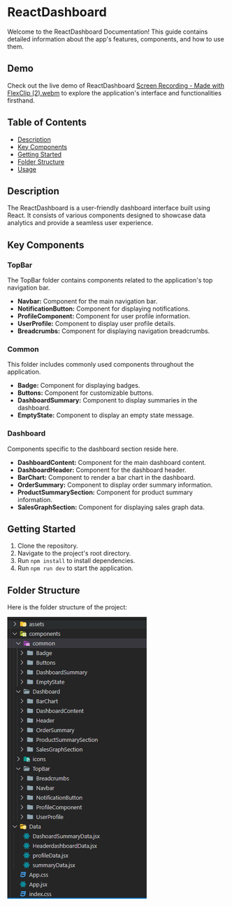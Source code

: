 # ReactDashboard

Welcome to the ReactDashboard Documentation! This guide contains detailed information about the app's features, components, and how to use them.

## Demo

Check out the live demo of ReactDashboard [Screen Recording - Made with FlexClip (2).webm](https://github.com/mohammedmangari/React-Dashboard/assets/106490110/1c9207b1-0b39-4a6b-832a-7908f8379858) to explore the application's interface and functionalities firsthand.



## Table of Contents
- [Description](#description)
- [Key Components](#key-components)
- [Getting Started](#getting-started)
- [Folder Structure](#folder-structure)
- [Usage](#usage)

## Description

The ReactDashboard is a user-friendly dashboard interface built using React. It consists of various components designed to showcase data analytics and provide a seamless user experience.

## Key Components

### TopBar
The TopBar folder contains components related to the application's top navigation bar.

- **Navbar:** Component for the main navigation bar.
- **NotificationButton:** Component for displaying notifications.
- **ProfileComponent:** Component for user profile information.
- **UserProfile:** Component to display user profile details.
- **Breadcrumbs:** Component for displaying navigation breadcrumbs.

### Common
This folder includes commonly used components throughout the application.

- **Badge:** Component for displaying badges.
- **Buttons:** Component for customizable buttons.
- **DashboardSummary:** Component to display summaries in the dashboard.
- **EmptyState:** Component to display an empty state message.

### Dashboard
Components specific to the dashboard section reside here.

- **DashboardContent:** Component for the main dashboard content.
- **DashboardHeader:** Component for the dashboard header.
- **BarChart:** Component to render a bar chart in the dashboard.
- **OrderSummary:** Component to display order summary information.
- **ProductSummarySection:** Component for product summary information.
- **SalesGraphSection:** Component for displaying sales graph data.

## Getting Started

1. Clone the repository.
2. Navigate to the project's root directory.
3. Run `npm install` to install dependencies.
4. Run `npm run dev` to start the application.

## Folder Structure

Here is the folder structure of the project:

![Folder Structure](/src/assets/images/Folder-Structure.png)
